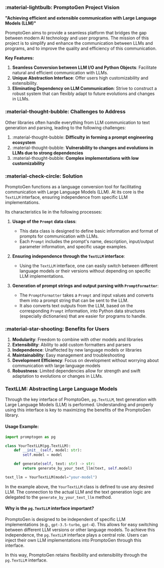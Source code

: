### :material-lightbulb: PromptoGen Project Vision

**"Achieving efficient and extensible communication with Large Language Models (LLM)"**

PromptoGen aims to provide a seamless platform that bridges the gap between modern AI technology and user programs. The mission of this project is to simplify and enhance the communication between LLMs and programs, and to improve the quality and efficiency of this communication.

**Key Features:**

1. **Seamless Conversion between LLM I/O and Python Objects**: Facilitate natural and efficient communication with LLMs.
2. **Unique Abstraction Interface**: Offer users high customizability and extensibility.
3. **Eliminating Dependency on LLM Communication**: Strive to construct a robust system that can flexibly adapt to future evolutions and changes in LLMs.

### :material-thought-bubble: Challenges to Address

Other libraries often handle everything from LLM communication to text generation and parsing, leading to the following challenges:

1. :material-thought-bubble: **Difficulty in forming a prompt engineering ecosystem**
2. :material-thought-bubble: **Vulnerability to changes and evolutions in LLMs due to strong dependencies**
3. :material-thought-bubble: **Complex implementations with low customizability**

### :material-check-circle: Solution

PromptoGen functions as a language conversion tool for facilitating communication with Large Language Models (LLM). At its core is the `TextLLM` interface, ensuring independence from specific LLM implementations.

Its characteristics lie in the following processes:

1. **Usage of the `Prompt` data class**:
    - This data class is designed to define basic information and format of prompts for communication with LLMs.
    - Each `Prompt` includes the prompt's name, description, input/output parameter information, and specific usage examples.

2. **Ensuring independence through the `TextLLM` interface**:
    - Using the `TextLLM` interface, one can easily switch between different language models or their versions without depending on specific LLM implementations.

3. **Generation of prompt strings and output parsing with `PromptFormatter`**:
    - The `PromptFormatter` takes a `Prompt` and input values and converts them into a prompt string that can be sent to the LLM.
    - It also converts text outputs from the LLM, based on the corresponding `Prompt` information, into Python data structures (especially dictionaries) that are easier for programs to handle.

### :material-star-shooting: Benefits for Users

1. **Modularity**: Freedom to combine with other models and libraries
2. **Extensibility**: Ability to add custom formatters and parsers
3. **Independence**: Unaffected by new language models or libraries
4. **Maintainability**: Easy management and troubleshooting
5. **Development Efficiency**: Focus on development without worrying about communication with large language models
6. **Robustness**: Limited dependencies allow for strength and swift adaptation to evolutions or changes in LLMs.

### TextLLM: Abstracting Large Language Models

Through the key interface of PromptoGen, `pg.TextLLM`, text generation with Large Language Models (LLM) is performed. Understanding and properly using this interface is key to maximizing the benefits of the PromptoGen library.

#### Usage Example:

```python
import promptogen as pg

class YourTextLLM(pg.TextLLM):
    def __init__(self, model: str):
        self.model = model

    def generate(self, text: str) -> str:
        return generate_by_your_text_llm(text, self.model)

text_llm = YourTextLLM(model="your-model")
```

In the example above, the `YourTextLLM` class is defined to use any desired LLM. The connection to the actual LLM and the text generation logic are delegated to the `generate_by_your_text_llm` method.

#### Why is the `pg.TextLLM` interface important?

PromptoGen is designed to be independent of specific LLM implementations (e.g., `gpt-3.5-turbo`, `gpt-4`). This allows for easy switching between different LLM versions or other language models. To achieve this independence, the `pg.TextLLM` interface plays a central role. Users can inject their own LLM implementations into PromptoGen through this interface.

In this way, PromptoGen retains flexibility and extensibility through the `pg.TextLLM` interface.

